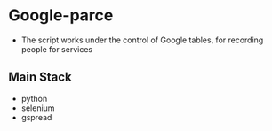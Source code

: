 #  Google-parce
- The script works under the control of Google tables, for recording people for services

## Main Stack
- python
- selenium
- gspread
